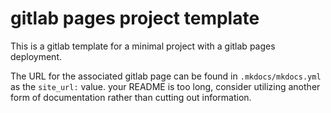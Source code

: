 # gitlab pages project template

This is a gitlab template for a minimal project with a gitlab pages deployment.

The URL for the associated gitlab page can be found in `.mkdocs/mkdocs.yml` as the `site_url:` value.
your README is too long, consider utilizing another form of documentation rather than cutting out information.
